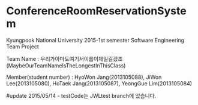 # ConferenceRoomReservationSystem
Kyungpook National University 2015-1st semester Software Engineering Team Project

Team Name : 우리가아마도여기서이름이제일길겠조(MaybeOurTeamNameIsTheLongestInThisClass)

Member(student number) : HyoWon Jang(2013105088), JiWon Lee(2013105080), HoTaek Jang(2013105087), YeongGue Lim(2013105084)

#update
2015/05/14 - testCode는 JWLtest branch에 있습니다.
